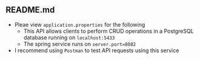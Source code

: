 ## README.md

- Pleae view `application.properties` for the following
  - This API allows clients to perform CRUD operations in a PostgreSQL database running on `localhost:5433`
  - The spring service runs on `server.port=8082`
- I recommend using `Postman` to test API requests using this service
